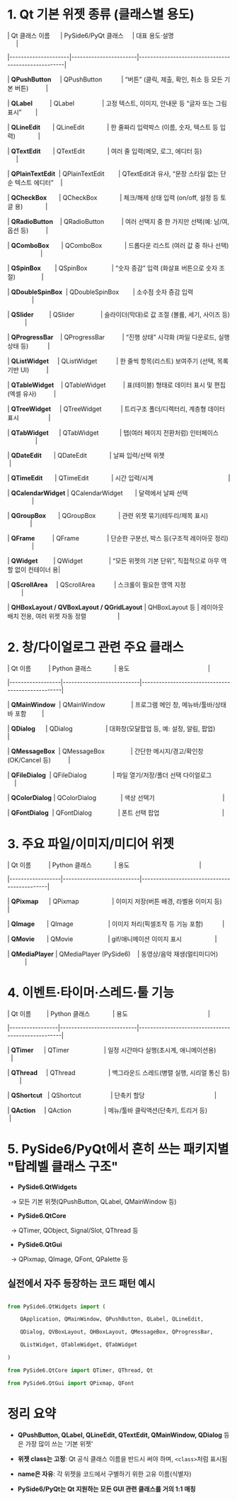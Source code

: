   

# 1. Qt 기본 위젯 종류 (클래스별 용도)

  

| Qt 클래스 이름      | PySide6/PyQt 클래스     | 대표 용도·설명                                      |

|---------------------|-----------------------|----------------------------------------------------|

| **QPushButton**     | QPushButton           | “버튼” (클릭, 제출, 확인, 취소 등 모든 기본 버튼)          |

| **QLabel**          | QLabel                | 고정 텍스트, 이미지, 안내문 등 “글자 또는 그림 표시”        |

| **QLineEdit**       | QLineEdit             | 한 줄짜리 입력박스 (이름, 숫자, 텍스트 등 입력)             |

| **QTextEdit**       | QTextEdit             | 여러 줄 입력(메모, 로그, 에디터 등)                      |

| **QPlainTextEdit**  | QPlainTextEdit        | QTextEdit과 유사, “문장 스타일 없는 단순 텍스트 에디터”    |

| **QCheckBox**       | QCheckBox             | 체크/해제 상태 입력 (on/off, 설정 등 토글 용)             |

| **QRadioButton**    | QRadioButton          | 여러 선택지 중 한 가지만 선택(예: 남/여, 옵션 등)          |

| **QComboBox**       | QComboBox             | 드롭다운 리스트 (여러 값 중 하나 선택)                    |

| **QSpinBox**        | QSpinBox              | “숫자 증감” 입력 (화살표 버튼으로 숫자 조절)               |

| **QDoubleSpinBox**  | QDoubleSpinBox        | 소수점 숫자 증감 입력                                   |

| **QSlider**         | QSlider               | 슬라이더(막대)로 값 조절 (볼륨, 세기, 사이즈 등)           |

| **QProgressBar**    | QProgressBar          | “진행 상태” 시각화 (파일 다운로드, 실행 상태 등)           |

| **QListWidget**     | QListWidget           | 한 줄씩 항목(리스트) 보여주기 (선택, 목록 기반 UI)          |

| **QTableWidget**    | QTableWidget          | 표(테이블) 형태로 데이터 표시 및 편집 (엑셀 유사)          |

| **QTreeWidget**     | QTreeWidget           | 트리구조 폴더/디렉터리, 계층형 데이터 표시                 |

| **QTabWidget**      | QTabWidget            | 탭(여러 페이지 전환처럼) 인터페이스                       |

| **QDateEdit**       | QDateEdit             | 날짜 입력/선택 위젯                                      |

| **QTimeEdit**       | QTimeEdit             | 시간 입력/시계                                           |

| **QCalendarWidget** | QCalendarWidget       | 달력에서 날짜 선택                                       |

| **QGroupBox**       | QGroupBox             | 관련 위젯 묶기(테두리/제목 표시)                          |

| **QFrame**          | QFrame                | 단순한 구분선, 박스 등(구조적 레이아웃 정리)               |

| **QWidget**         | QWidget               | “모든 위젯의 기본 단위”, 직접적으로 아무 역할 없이 컨테이너 용|

| **QScrollArea**     | QScrollArea           | 스크롤이 필요한 영역 지정                                 |

| **QHBoxLayout / QVBoxLayout / QGridLayout** | QHBoxLayout 등 | 레이아웃 배치 전용, 여러 위젯 자동 정렬                  |

  

# 2. 창/다이얼로그 관련 주요 클래스

  

| Qt 이름          | Python 클래스             | 용도                                             |

|------------------|---------------------------|--------------------------------------------------|

| **QMainWindow**  | QMainWindow               | 프로그램 메인 창, 메뉴바/툴바/상태바 포함         |

| **QDialog**      | QDialog                   | 대화창(모달팝업 등, 예: 설정, 알림, 팝업)         |

| **QMessageBox**  | QMessageBox               | 간단한 메시지/경고/확인창 (OK/Cancel 등)          |

| **QFileDialog**  | QFileDialog               | 파일 열기/저장/폴더 선택 다이얼로그               |

| **QColorDialog** | QColorDialog              | 색상 선택기                                       |

| **QFontDialog**  | QFontDialog               | 폰트 선택 팝업                                    |

  

# 3. 주요 파일/이미지/미디어 위젯

  

| Qt 이름          | Python 클래스             | 용도                                        |

|------------------|---------------------------|---------------------------------------------|

| **QPixmap**      | QPixmap                   | 이미지 저장(버튼 배경, 라벨용 이미지 등)     |

| **QImage**       | QImage                    | 이미지 처리(픽셀조작 등 기능 포함)           |

| **QMovie**       | QMovie                    | gif/애니메이션 이미지 표시                   |

| **QMediaPlayer** | QMediaPlayer (PySide6)    | 동영상/음악 재생(멀티미디어)                 |

  

# 4. 이벤트·타이머·스레드·툴 기능

  

| Qt 이름         | Python 클래스             | 용도                                              |

|-----------------|---------------------------|---------------------------------------------------|

| **QTimer**      | QTimer                    | 일정 시간마다 실행(초시계, 애니메이션용)           |

| **QThread**     | QThread                   | 백그라운드 스레드(병렬 실행, 시리얼 통신 등)        |

| **QShortcut**   | QShortcut                 | 단축키 할당                                        |

| **QAction**     | QAction                   | 메뉴/툴바 클릭액션(단축키, 트리거 등)              |

  

# 5. PySide6/PyQt에서 흔히 쓰는 패키지별 "탑레벨 클래스 구조"

  

- **PySide6.QtWidgets**  

  → 모든 기본 위젯(QPushButton, QLabel, QMainWindow 등)  

- **PySide6.QtCore**  

  → QTimer, QObject, Signal/Slot, QThread 등  

- **PySide6.QtGui**  

  → QPixmap, QImage, QFont, QPalette 등

  

## 실전에서 자주 등장하는 코드 패턴 예시

  

```python

from PySide6.QtWidgets import (

    QApplication, QMainWindow, QPushButton, QLabel, QLineEdit,

    QDialog, QVBoxLayout, QHBoxLayout, QMessageBox, QProgressBar,

    QListWidget, QTableWidget, QTabWidget

)

from PySide6.QtCore import QTimer, QThread, Qt

from PySide6.QtGui import QPixmap, QFont

```

  

# 정리 요약

  

- **QPushButton, QLabel, QLineEdit, QTextEdit, QMainWindow, QDialog** 등은 가장 많이 쓰는 '기본 위젯'

- **위젯 class는 고정**: Qt 공식 클래스 이름을 반드시 써야 하며, `<class>`처럼 표시됨

- **name은 자유**: 각 위젯을 코드에서 구별하기 위한 고유 이름(식별자)

- **PySide6/PyQt는 Qt 지원하는 모든 GUI 관련 클래스를 거의 1:1 매칭**